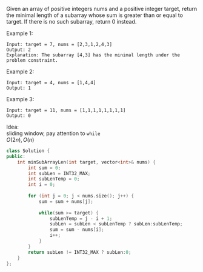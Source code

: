 Given an array of positive integers nums and a positive integer target, return the minimal length of a subarray  whose sum is greater than or equal to target. If there is no such subarray, return 0 instead.


Example 1:
```
Input: target = 7, nums = [2,3,1,2,4,3]
Output: 2
Explanation: The subarray [4,3] has the minimal length under the problem constraint.
```

Example 2:
```
Input: target = 4, nums = [1,4,4]
Output: 1
```

Example 3:
```
Input: target = 11, nums = [1,1,1,1,1,1,1,1]
Output: 0
```

Idea:\
sliding window, pay attention to ```while```\
$O(2n), O(n)$
```cpp
class Solution {
public:
    int minSubArrayLen(int target, vector<int>& nums) {
        int sum = 0;
        int subLen = INT32_MAX;
        int subLenTemp = 0;
        int i = 0;
        
        for (int j = 0; j < nums.size(); j++) {
            sum = sum + nums[j];
            
            while(sum >= target) {
                subLenTemp = j - i + 1;
                subLen = subLen < subLenTemp ? subLen:subLenTemp;
                sum = sum - nums[i];
                i++;
            }
        }
        return subLen != INT32_MAX ? subLen:0;
    }
};
```

























